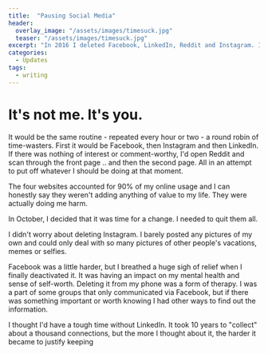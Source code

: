 ```yaml
---
title:  "Pausing Social Media"
header:
  overlay_image: "/assets/images/timesuck.jpg"
  teaser: "/assets/images/timesuck.jpg"
excerpt: "In 2016 I deleted Facebook, LinkedIn, Reddit and Instagram. I freed up about 2 hours of wasted time each day. Now it's time to rid myself of Twitter." 
categories: 
  - Updates
tags:
  - writing
---
```


# It's not me. It's you.
It would be the same routine - repeated every hour or two - a round robin of time-wasters. First it would be Facebook, then Instagram and then LinkedIn. If there was nothing of interest or comment-worthy, I'd open Reddit and scan through the front page .. and then the second page. All in an attempt to put off whatever I should be doing at that moment.  

The four websites accounted for 90% of my online usage and I can honestly say they weren't adding anything of value to my life. They were actually doing me harm.

In October, I decided that it was time for a change. I needed to quit them all.

I didn't worry about deleting Instagram. I barely posted any pictures of my own and could only deal with so many pictures of other people's vacations, memes or selfies.

Facebook was a little harder, but I breathed a huge sigh of relief when I finally deactivated it. It was having an impact on my mental health and sense of self-worth. Deleting it from my phone was a form of therapy. I was a part of some groups that only communicated via Facebook, but if there was something important or worth knowing I had other ways to find out the information.

I thought I'd have a tough time without LinkedIn. It took 10 years to "collect" about a thousand connections, but the more I thought about it, the harder it became to justify keeping
